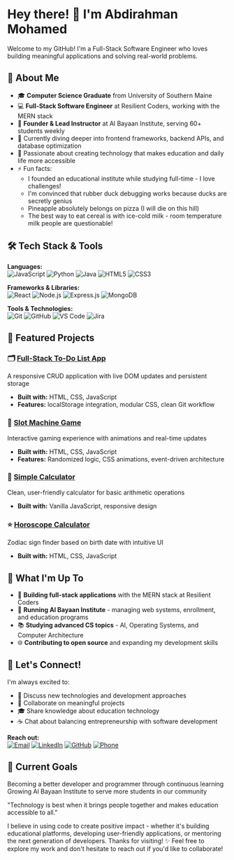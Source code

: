 # Hey there! 👋 I'm Abdirahman Mohamed

Welcome to my GitHub! I'm a Full-Stack Software Engineer who loves building meaningful applications and solving real-world problems.

## 🚀 About Me

- 🎓 **Computer Science Graduate** from University of Southern Maine
- 💻 **Full-Stack Software Engineer** at Resilient Coders, working with the MERN stack
- 🏫 **Founder & Lead Instructor** at Al Bayaan Institute, serving 60+ students weekly
- 🌱 Currently diving deeper into frontend frameworks, backend APIs, and database optimization
- 🎯 Passionate about creating technology that makes education and daily life more accessible
- ⚡ Fun facts:
     - I founded an educational institute while studying full-time - I love challenges!
     - I'm convinced that rubber duck debugging works because ducks are secretly genius
     - Pineapple absolutely belongs on pizza (I will die on this hill)
     - The best way to eat cereal is with ice-cold milk - room temperature milk people are questionable!

## 🛠️ Tech Stack & Tools

**Languages:**  
![JavaScript](https://img.shields.io/badge/-JavaScript-F7DF1E?style=flat&logo=javascript&logoColor=black) 
![Python](https://img.shields.io/badge/-Python-3776AB?style=flat&logo=python&logoColor=white) 
![Java](https://img.shields.io/badge/-Java-007396?style=flat&logo=java&logoColor=white) 
![HTML5](https://img.shields.io/badge/-HTML5-E34F26?style=flat&logo=html5&logoColor=white) 
![CSS3](https://img.shields.io/badge/-CSS3-1572B6?style=flat&logo=css3&logoColor=white)

**Frameworks & Libraries:**  
![React](https://img.shields.io/badge/-React-61DAFB?style=flat&logo=react&logoColor=black) 
![Node.js](https://img.shields.io/badge/-Node.js-339933?style=flat&logo=node.js&logoColor=white) 
![Express.js](https://img.shields.io/badge/-Express.js-000000?style=flat&logo=express&logoColor=white) 
![MongoDB](https://img.shields.io/badge/-MongoDB-47A248?style=flat&logo=mongodb&logoColor=white)

**Tools & Technologies:**  
![Git](https://img.shields.io/badge/-Git-F05032?style=flat&logo=git&logoColor=white) 
![GitHub](https://img.shields.io/badge/-GitHub-181717?style=flat&logo=github&logoColor=white) 
![VS Code](https://img.shields.io/badge/-VS%20Code-007ACC?style=flat&logo=visual-studio-code&logoColor=white) 
![Jira](https://img.shields.io/badge/-Jira-0052CC?style=flat&logo=jira&logoColor=white)

## 🌟 Featured Projects

### 🗂️ [Full-Stack To-Do List App](https://github.com/abdirxhmxn)
A responsive CRUD application with live DOM updates and persistent storage
- **Built with:** HTML, CSS, JavaScript
- **Features:** localStorage integration, modular CSS, clean Git workflow

### 🎰 [Slot Machine Game](https://github.com/abdirxhmxn)
Interactive gaming experience with animations and real-time updates
- **Built with:** HTML, CSS, JavaScript
- **Features:** Randomized logic, CSS animations, event-driven architecture

### 🧮 [Simple Calculator](https://github.com/abdirxhmxn)
Clean, user-friendly calculator for basic arithmetic operations
- **Built with:** Vanilla JavaScript, responsive design

### ⭐ [Horoscope Calculator](https://github.com/abdirxhmxn)
Zodiac sign finder based on birth date with intuitive UI
- **Built with:** HTML, CSS, JavaScript

## 💼 What I'm Up To

- 🔨 **Building full-stack applications** with the MERN stack at Resilient Coders
- 🏫 **Running Al Bayaan Institute** - managing web systems, enrollment, and education programs
- 📚 **Studying advanced CS topics** - AI, Operating Systems, and Computer Architecture
- 🌐 **Contributing to open source** and expanding my development skills

## 🌟 Let's Connect!

I'm always excited to:
- 💬 Discuss new technologies and development approaches
- 🤝 Collaborate on meaningful projects
- 🎓 Share knowledge about education technology
- ☕ Chat about balancing entrepreneurship with software development

**Reach out:**  
[![Email](https://img.shields.io/badge/-work.amohamed@gmail.com-D14836?style=flat&logo=gmail&logoColor=white)](mailto:work.amohamed@gmail.com) 
[![LinkedIn](https://img.shields.io/badge/-LinkedIn-0077B5?style=flat&logo=linkedin&logoColor=white)](https://linkedin.com/in/abdirahmanamohamed) 
[![GitHub](https://img.shields.io/badge/-GitHub-181717?style=flat&logo=github&logoColor=white)](https://github.com/abdirxhmxn) 
[![Phone](https://img.shields.io/badge/-207--800--7829-25D366?style=flat&logo=whatsapp&logoColor=white)](tel:207-800-7829)

## 🎯 Current Goals
Becoming a better developer and programmer through continuous learning
Growing Al Bayaan Institute to serve more students in our community


"Technology is best when it brings people together and makes education accessible to all."

I believe in using code to create positive impact - whether it's building educational platforms, developing user-friendly applications, or mentoring the next generation of developers.
Thanks for visiting! ✨ Feel free to explore my work and don't hesitate to reach out if you'd like to collaborate!

